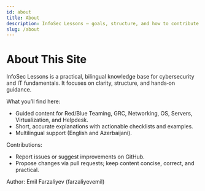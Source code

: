 ```yaml
---
id: about
title: About
description: InfoSec Lessons — goals, structure, and how to contribute.
slug: /about
---
```


# About This Site

InfoSec Lessons is a practical, bilingual knowledge base for cybersecurity and IT fundamentals. It focuses on clarity, structure, and hands‑on guidance.

What you’ll find here:
- Guided content for Red/Blue Teaming, GRC, Networking, OS, Servers, Virtualization, and Helpdesk.
- Short, accurate explanations with actionable checklists and examples.
- Multilingual support (English and Azerbaijani).

Contributions:
- Report issues or suggest improvements on GitHub.
- Propose changes via pull requests; keep content concise, correct, and practical.

Author: Emil Farzaliyev (farzaliyevemil)

